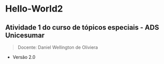 # Hello-World2
## Atividade 1 do curso de tópicos especiais - ADS Unicesumar
> Docente: Daniel Wellington de Oliviera
* Versão 2.0 
